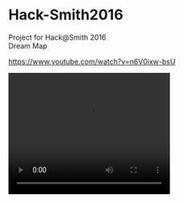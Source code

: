 # Hack-Smith2016
Project for Hack@Smith 2016
<br/>
Dream Map

https://www.youtube.com/watch?v=n6V0ixw-bsU

<video width="320" height="240" controls>
  <source src="https://www.youtube.com/watch?v=n6V0ixw-bsU" type="video/mp4">
 </video>
